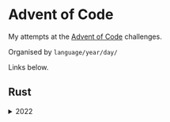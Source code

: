 # Advent of Code

My attempts at the [Advent of Code](https://adventofcode.com/) challenges.

Organised by `language/year/day/`

Links below.

## Rust

<details><summary>2022</summary>

- [Day 1 - Calorie Counting](rust/2022/day-1/src/main.rs)
- [Day 2 - Rock Paper Scissors](rust/2022/day-2/src/main.rs)
- [Day 2 - Rucksack Reorganization](rust/2022/day-3/src/main.rs)
</details>